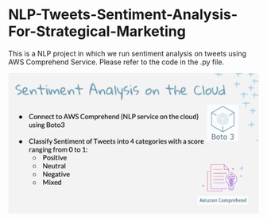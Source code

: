 # NLP-Tweets-Sentiment-Analysis-For-Strategical-Marketing

This is a NLP project in which we run sentiment analysis on tweets using AWS Comprehend Service.
Please refer to the code in the .py file.

![Method](img.jpg)
